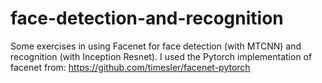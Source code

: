 # face-detection-and-recognition

Some exercises in using Facenet for face detection (with MTCNN) and recognition (with Inception Resnet).
I used the Pytorch implementation of facenet from:
https://github.com/timesler/facenet-pytorch
